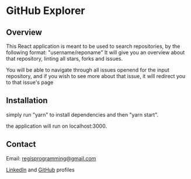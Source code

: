 # GitHub Explorer

## Overview
  This React application is meant to be used to search repositories, by the following format: "username/reponame"
  It will give you an overview about that repository, linting all stars, forks and issues.

  You will be able to navigate through all issues openend for the input repository, and if you wish to see more about that issue, it will redirect you to that issue's page

## Installation
  simply run "yarn" to install dependencies and then "yarn start".

  the application will run on localhost:3000.

## Contact
Email: regisprogramming@gmail.com

[LinkedIn](https://www.linkedin.com/in/regissfaria/) and [GitHub](https://github.com/regisfaria) profiles

